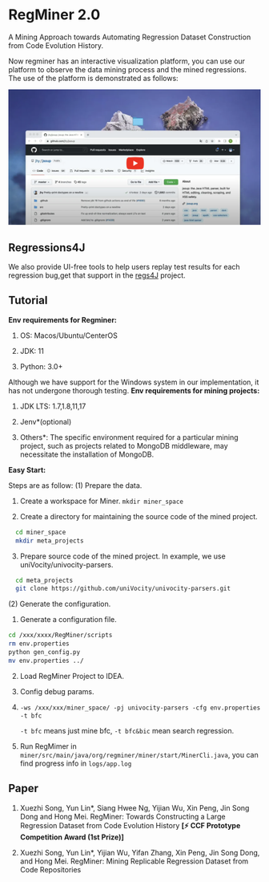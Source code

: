 # RegMiner 2.0

A Mining Approach towards Automating Regression Dataset Construction from Code Evolution History.

Now regminer has an interactive visualization platform, you can use our platform to observe the data mining process and
the mined regressions.
The use of the platform is demonstrated as follows:

[![RegMiner Data Platform](https://github.com/SongXueZhi/images/blob/main/regminer/platshow.png)](https://youtu.be/yzcM9Y4unok "RegMiner Data Platform")

## Regressions4J

We also provide UI-free tools to help users replay test results for each regression bug,get that support in
the [regs4J](https://github.com/SongXueZhi/regressions4j) project.

## Tutorial

**Env requirements for Regminer:**

1. OS: Macos/Ubuntu/CenterOS 

2. JDK: 11

3. Python: 3.0+

Although we have support for the Windows system in our implementation, it has not undergone thorough testing.
**Env requirements for mining projects:**

1. JDK LTS: 1.7,1.8,11,17 

2. Jenv*(optional)

3. Others*: The specific environment required for a particular mining project, such as projects related to MongoDB middleware, may necessitate the installation of MongoDB.

**Easy Start:**

 Steps are as follow:
(1) Prepare the data.

1. Create a workspace for Miner.
   ``mkdir miner_space``

2. Create a directory for maintaining the source code of the mined project. 

```bash
  cd miner_space
  mkdir meta_projects
```

3. Prepare source code of the mined project. In example, we use uniVocity/univocity-parsers.

```bash
  cd meta_projects
  git clone https://github.com/uniVocity/univocity-parsers.git 
```
(2) Generate the configuration.

1. Generate a configuration file.

```bash
cd /xxx/xxxx/RegMiner/scripts
rm env.properties
python gen_config.py
mv env.properties ../
```

2. Load RegMiner Project to IDEA.
3. Config debug params.
4. 
   ```
   -ws /xxx/xxx/miner_space/ -pj univocity-parsers -cfg env.properties -t bfc
   ```
   ``-t bfc`` means just mine bfc, ``-t bfc&bic`` mean search regression.

5. Run RegMimer in ``miner/src/main/java/org/regminer/miner/start/MinerCli.java``, you can find progress info in ``logs/app.log``


## Paper

1. Xuezhi Song, Yun Lin*, Siang Hwee Ng, Yijian Wu, Xin Peng, Jin Song Dong and Hong Mei. RegMiner: Towards Constructing
   a Large Regression Dataset from Code Evolution History  **[⚡ CCF Prototype Competition Award (1st Prize)]**

2. Xuezhi Song, Yun Lin*, Yijian Wu, Yifan Zhang, Xin Peng, Jin Song Dong, and Hong Mei. RegMiner: Mining Replicable
   Regression Dataset from Code Repositories
